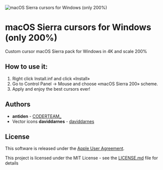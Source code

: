 ![macOS Sierra cursors for Windows (only 200%)](https://github.com/antiden/macOS-Sierra-cursors-for-Windows/blob/master/screenshot.jpg)

# macOS Sierra cursors for Windows (only 200%)

Custom cursor macOS Sierra pack for Windows in 4K and scale 200%

## How to use it:

1. Right click Install.inf and click «Install»
2. Go to Control Panel → Mouse and choose «macOS Sierra 200» scheme.
3. Apply and enjoy the best cursors ever!

## Authors

* **antiden** - [CODERTEAM_](https://coderteam.ru)
* Vector icons **daviddarnes** - [daviddarnes](https://github.com/daviddarnes/mac-cursors)

## License

This software is released under the [Apple User Agreement](http://images.apple.com/legal/sla/docs/OSX1011.pdf).

This project is licensed under the MIT License - see the [LICENSE.md](https://rem.mit-license.org/) file for details

